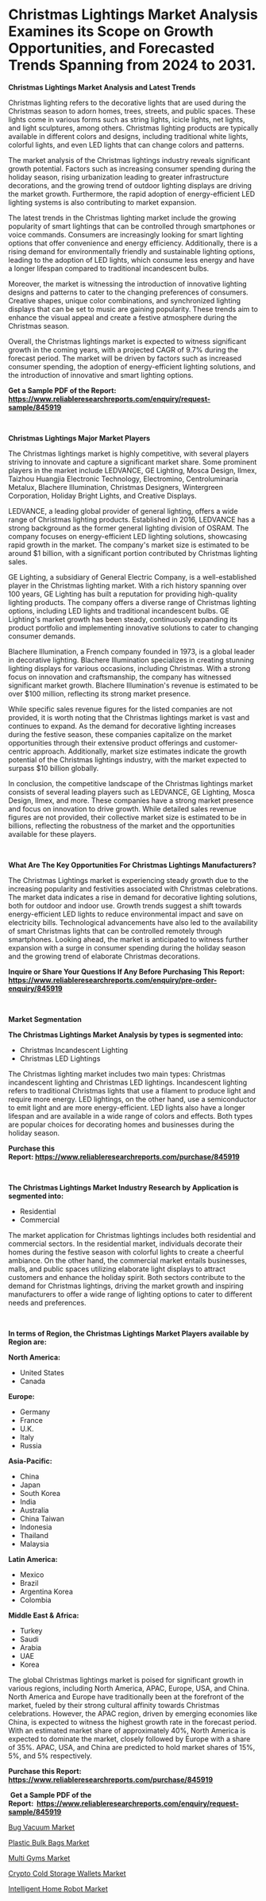 <p><h1>Christmas Lightings Market Analysis Examines its Scope on Growth Opportunities, and Forecasted Trends Spanning from 2024 to 2031.</h1></p><p><strong>Christmas Lightings Market Analysis and Latest Trends</strong></p>
<p><p>Christmas lighting refers to the decorative lights that are used during the Christmas season to adorn homes, trees, streets, and public spaces. These lights come in various forms such as string lights, icicle lights, net lights, and light sculptures, among others. Christmas lighting products are typically available in different colors and designs, including traditional white lights, colorful lights, and even LED lights that can change colors and patterns.</p><p>The market analysis of the Christmas lightings industry reveals significant growth potential. Factors such as increasing consumer spending during the holiday season, rising urbanization leading to greater infrastructure decorations, and the growing trend of outdoor lighting displays are driving the market growth. Furthermore, the rapid adoption of energy-efficient LED lighting systems is also contributing to market expansion.</p><p>The latest trends in the Christmas lighting market include the growing popularity of smart lightings that can be controlled through smartphones or voice commands. Consumers are increasingly looking for smart lighting options that offer convenience and energy efficiency. Additionally, there is a rising demand for environmentally friendly and sustainable lighting options, leading to the adoption of LED lights, which consume less energy and have a longer lifespan compared to traditional incandescent bulbs.</p><p>Moreover, the market is witnessing the introduction of innovative lighting designs and patterns to cater to the changing preferences of consumers. Creative shapes, unique color combinations, and synchronized lighting displays that can be set to music are gaining popularity. These trends aim to enhance the visual appeal and create a festive atmosphere during the Christmas season.</p><p>Overall, the Christmas lightings market is expected to witness significant growth in the coming years, with a projected CAGR of 9.7% during the forecast period. The market will be driven by factors such as increased consumer spending, the adoption of energy-efficient lighting solutions, and the introduction of innovative and smart lighting options.</p></p>
<p><strong>Get a Sample PDF of the Report:&nbsp; <a href="https://www.reliableresearchreports.com/enquiry/request-sample/845919">https://www.reliableresearchreports.com/enquiry/request-sample/845919</a></strong></p>
<p>&nbsp;</p>
<p><strong>Christmas Lightings Major Market Players</strong></p>
<p><p>The Christmas lightings market is highly competitive, with several players striving to innovate and capture a significant market share. Some prominent players in the market include LEDVANCE, GE Lighting, Mosca Design, Ilmex, Taizhou Huangjia Electronic Technology, Electromino, Centroluminaria Metalux, Blachere Illumination, Christmas Designers, Wintergreen Corporation, Holiday Bright Lights, and Creative Displays.</p><p>LEDVANCE, a leading global provider of general lighting, offers a wide range of Christmas lighting products. Established in 2016, LEDVANCE has a strong background as the former general lighting division of OSRAM. The company focuses on energy-efficient LED lighting solutions, showcasing rapid growth in the market. The company's market size is estimated to be around $1 billion, with a significant portion contributed by Christmas lighting sales.</p><p>GE Lighting, a subsidiary of General Electric Company, is a well-established player in the Christmas lighting market. With a rich history spanning over 100 years, GE Lighting has built a reputation for providing high-quality lighting products. The company offers a diverse range of Christmas lighting options, including LED lights and traditional incandescent bulbs. GE Lighting's market growth has been steady, continuously expanding its product portfolio and implementing innovative solutions to cater to changing consumer demands.</p><p>Blachere Illumination, a French company founded in 1973, is a global leader in decorative lighting. Blachere Illumination specializes in creating stunning lighting displays for various occasions, including Christmas. With a strong focus on innovation and craftsmanship, the company has witnessed significant market growth. Blachere Illumination's revenue is estimated to be over $100 million, reflecting its strong market presence.</p><p>While specific sales revenue figures for the listed companies are not provided, it is worth noting that the Christmas lightings market is vast and continues to expand. As the demand for decorative lighting increases during the festive season, these companies capitalize on the market opportunities through their extensive product offerings and customer-centric approach. Additionally, market size estimates indicate the growth potential of the Christmas lightings industry, with the market expected to surpass $10 billion globally.</p><p>In conclusion, the competitive landscape of the Christmas lightings market consists of several leading players such as LEDVANCE, GE Lighting, Mosca Design, Ilmex, and more. These companies have a strong market presence and focus on innovation to drive growth. While detailed sales revenue figures are not provided, their collective market size is estimated to be in billions, reflecting the robustness of the market and the opportunities available for these players.</p></p>
<p>&nbsp;</p>
<p><strong>What Are The Key Opportunities For Christmas Lightings Manufacturers?</strong></p>
<p><p>The Christmas Lightings market is experiencing steady growth due to the increasing popularity and festivities associated with Christmas celebrations. The market data indicates a rise in demand for decorative lighting solutions, both for outdoor and indoor use. Growth trends suggest a shift towards energy-efficient LED lights to reduce environmental impact and save on electricity bills. Technological advancements have also led to the availability of smart Christmas lights that can be controlled remotely through smartphones. Looking ahead, the market is anticipated to witness further expansion with a surge in consumer spending during the holiday season and the growing trend of elaborate Christmas decorations.</p></p>
<p><strong>Inquire or Share Your Questions If Any Before Purchasing This Report: <a href="https://www.reliableresearchreports.com/enquiry/pre-order-enquiry/845919">https://www.reliableresearchreports.com/enquiry/pre-order-enquiry/845919</a></strong></p>
<p>&nbsp;</p>
<p><strong>Market Segmentation</strong></p>
<p><strong>The Christmas Lightings Market Analysis by types is segmented into:</strong></p>
<p><ul><li>Christmas Incandescent Lighting</li><li>Christmas LED Lightings</li></ul></p>
<p><p>The Christmas lighting market includes two main types: Christmas incandescent lighting and Christmas LED lightings. Incandescent lighting refers to traditional Christmas lights that use a filament to produce light and require more energy. LED lightings, on the other hand, use a semiconductor to emit light and are more energy-efficient. LED lights also have a longer lifespan and are available in a wide range of colors and effects. Both types are popular choices for decorating homes and businesses during the holiday season.</p></p>
<p><strong>Purchase this Report:&nbsp;<a href="https://www.reliableresearchreports.com/purchase/845919">https://www.reliableresearchreports.com/purchase/845919</a></strong></p>
<p>&nbsp;</p>
<p><strong>The Christmas Lightings Market Industry Research by Application is segmented into:</strong></p>
<p><ul><li>Residential</li><li>Commercial</li></ul></p>
<p><p>The market application for Christmas lightings includes both residential and commercial sectors. In the residential market, individuals decorate their homes during the festive season with colorful lights to create a cheerful ambiance. On the other hand, the commercial market entails businesses, malls, and public spaces utilizing elaborate light displays to attract customers and enhance the holiday spirit. Both sectors contribute to the demand for Christmas lightings, driving the market growth and inspiring manufacturers to offer a wide range of lighting options to cater to different needs and preferences.</p></p>
<p>&nbsp;</p>
<p><strong>In terms of Region, the Christmas Lightings Market Players available by Region are:</strong></p>
<p>
    <p> <strong> North America: </strong>
        <ul>
            <li>United States</li>
            <li>Canada</li>
        </ul>
        </p> 
    <p> <strong> Europe: </strong>
        <ul>
            <li>Germany</li>
            <li>France</li>
            <li>U.K.</li>
            <li>Italy</li>
            <li>Russia</li>
        </ul>
        </p> 
    <p> <strong> Asia-Pacific: </strong>
        <ul>
            <li>China</li>
            <li>Japan</li>
            <li>South Korea</li>
            <li>India</li>
            <li>Australia</li>
            <li>China Taiwan</li>
            <li>Indonesia</li>
            <li>Thailand</li>
            <li>Malaysia</li>
        </ul>
        </p> 
    <p> <strong> Latin America: </strong>
        <ul>
            <li>Mexico</li>
            <li>Brazil</li>
            <li>Argentina Korea</li>
            <li>Colombia</li>
        </ul>
        </p> 
    <p> <strong> Middle East & Africa: </strong>
        <ul>
            <li>Turkey</li>
            <li>Saudi</li>
            <li>Arabia</li>
            <li>UAE</li>
            <li>Korea</li>
        </ul>
    </p>
    </p>
<p><p>The global Christmas lightings market is poised for significant growth in various regions, including North America, APAC, Europe, USA, and China. North America and Europe have traditionally been at the forefront of the market, fueled by their strong cultural affinity towards Christmas celebrations. However, the APAC region, driven by emerging economies like China, is expected to witness the highest growth rate in the forecast period. With an estimated market share of approximately 40%, North America is expected to dominate the market, closely followed by Europe with a share of 35%. APAC, USA, and China are predicted to hold market shares of 15%, 5%, and 5% respectively.</p></p>
<p><strong>Purchase this Report: <a href="https://www.reliableresearchreports.com/purchase/845919">https://www.reliableresearchreports.com/purchase/845919</a></strong></p>
<p>&nbsp;<strong>Get a Sample PDF of the Report:&nbsp;&nbsp;<a href="https://www.reliableresearchreports.com/enquiry/request-sample/845919">https://www.reliableresearchreports.com/enquiry/request-sample/845919</a></strong></p>
<p><strong></strong></p>
<p><p><a href="https://github.com/jsmusil/Market-Research-Report-List-1/blob/main/bug-vacuum-market.md">Bug Vacuum Market</a></p><p><a href="https://github.com/johnbach50/Market-Research-Report-List-1/blob/main/plastic-bulk-bags-market.md">Plastic Bulk Bags Market</a></p><p><a href="https://github.com/jhcraigie/Market-Research-Report-List-1/blob/main/multi-gyms-market.md">Multi Gyms Market</a></p><p><a href="https://github.com/Triciasol/Market-Research-Report-List-1/blob/main/crypto-cold-storage-wallets-market.md">Crypto Cold Storage Wallets Market</a></p><p><a href="https://github.com/beatblasta/Market-Research-Report-List-1/blob/main/intelligent-home-robot-market.md">Intelligent Home Robot Market</a></p></p>